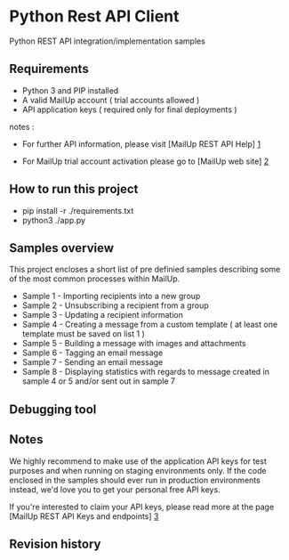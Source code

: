 Python Rest API Client 
================
Python REST API integration/implementation samples

Requirements
------------------------
* Python 3 and PIP installed
* A valid MailUp account ( trial accounts allowed )
* API application keys ( required only for final deployments )

notes : 
* For further API information, please visit [MailUp REST API Help] [1] 
* For MailUp trial account activation please go to [MailUp web site] [2] 

  [1]: http://help.mailup.com/display/mailupapi/REST+API        "MailUp REST API Help"
  [2]: http://www.mailup.com/p/pc/mailup-free-trial-d44.htm        "MailUp web site"

How to run this project
------------------------
* pip install -r ./requirements.txt
* python3 ./app.py
  
Samples overview 
------------------------
This project encloses a short list of pre definied samples describing some of the most common processes within MailUp.

* Sample 1   - Importing recipients into a new group
* Sample 2   - Unsubscribing a recipient from a group
* Sample 3   - Updating a recipient information
* Sample 4   - Creating a message from a custom template ( at least one template must be saved on list 1 )
* Sample 5   - Building a message with images and attachments
* Sample 6   - Tagging an email message
* Sample 7   - Sending an email message
* Sample 8   - Displaying statistics with regards to message created in sample 4 or 5 and/or sent out in sample 7

Debugging tool 
------------------------


Notes
------------------------
We highly recommend to make use of the application API keys for test purposes and when running on staging environments only.
If the code enclosed in the samples should ever run in production environments instead, we'd love you to get your personal free API keys.

If you're interested to claim your API keys, please read more at the page [MailUp REST API Keys and endpoints] [3] 

  [3]: http://help.mailup.com/display/mailupapi/All+API+Keys+and+Endpoints+in+one+page        "MailUp REST API Keys and endpoints"

Revision history
------------------------
